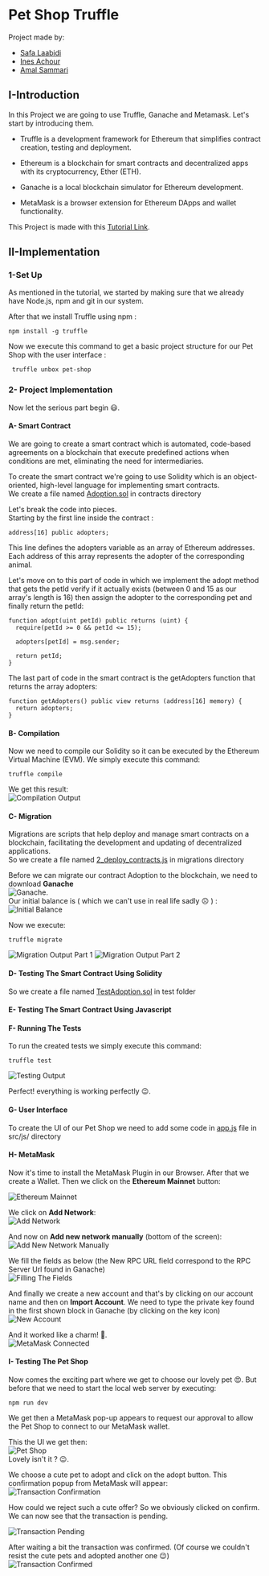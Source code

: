 # Pet Shop Truffle

Project made by: 
- [Safa Laabidi](https://github.com/safa-abidi) 
- [Ines Achour](https://github.com/inesachour)
- [Amal Sammari](https://github.com/Amal1999)

## I-Introduction
In this Project we are going to use Truffle, Ganache and Metamask.
Let's start by introducing them.

- Truffle is a development framework for Ethereum that simplifies contract creation, testing and deployment.

- Ethereum is a blockchain for smart contracts and decentralized apps with its cryptocurrency, Ether (ETH).

- Ganache is a local blockchain simulator for Ethereum development.

- MetaMask is a browser extension for Ethereum DApps and wallet functionality.

This Project is made with this [Tutorial Link](https://trufflesuite.com/guides/pet-shop/).

## II-Implementation

### 1-Set Up

As mentioned in the tutorial, we started by making sure that we already have Node.js, npm and git in our system.

After that we install Truffle using npm :
``` 
npm install -g truffle 
```

Now we execute this command to get a basic project structure for our Pet Shop with the user interface :
```
 truffle unbox pet-shop 
```

### 2- Project Implementation

Now let the serious part begin :smiley:. <br/>

#### A- Smart Contract
We are going to create a smart contract which is automated, code-based agreements on a blockchain that execute predefined actions when conditions are met, eliminating the need for intermediaries. <br/>

To create the smart contract we're going to use Solidity which is an object-oriented, high-level language for implementing smart contracts. <br/>
We create a file named [Adoption.sol](https://github.com/safa-abidi/smart-contracts-petshop/blob/main/contracts/Adoption.sol) in contracts directory

Let's break the code into pieces. <br/>
Starting by the first line inside the contract :
``` 
address[16] public adopters;
```
This line defines the adopters variable as an array of Ethereum addresses. Each address of this array represents the adopter of the corresponding animal.

Let's move on to this part of code in which we implement the adopt method that gets the petId verify if it actually exists (between 0 and 15 as our array's length is 16) then assign the adopter to the corresponding pet and finally return the petId:
``` 
function adopt(uint petId) public returns (uint) {
  require(petId >= 0 && petId <= 15);

  adopters[petId] = msg.sender;

  return petId;
}
```

The last part of code in the smart contract is the getAdopters function that returns the array adopters:

``` 
function getAdopters() public view returns (address[16] memory) {
  return adopters;
}
```

#### B- Compilation
Now we need to compile our Solidity so it can be executed by the Ethereum Virtual Machine (EVM). We simply execute this command:
```
truffle compile
```
We get this result: <br/>
![Compilation Output](/Images/Compile.png "Compilation Output")

#### C- Migration
Migrations are scripts that help deploy and manage smart contracts on a blockchain, facilitating the development and updating of decentralized applications. <br/>
So we create a file named [2_deploy_contracts.js](https://github.com/safa-abidi/smart-contracts-petshop/blob/main/migrations/2_deploy_contracts.js) in migrations directory <br/>

Before we can migrate our contract Adoption to the blockchain, we need to download **Ganache** <br/>
![Ganache](/Images/Ganache.png "Ganache"). <br/>
Our initial balance is ( which we can't use in real life sadly :frowning_face: ) : <br/>
![Initial Balance](/Images/InitialBalance.png "Initial Balance")<br/>

Now we execute:
```
truffle migrate
```
![Migration Output Part 1](/Images/Migrate1.png "Migration Output Part 1")
![Migration Output Part 2](/Images/Migrate2.png "Migration Output Part 2")

#### D- Testing The Smart Contract Using Solidity
So we create a file named [TestAdoption.sol](https://github.com/safa-abidi/smart-contracts-petshop/blob/main/test/TestAdoption.sol) in test folder <br/>

#### E- Testing The Smart Contract Using Javascript

#### F- Running The Tests
To run the created tests we simply execute this command:
```
truffle test
```
![Testing Output](/Images/Test.png "Testing Output")<br/>

Perfect! everything is working perfectly :wink:. 

#### G- User Interface
To create the UI of our Pet Shop we need to add some code in [app.js](https://github.com/safa-abidi/smart-contracts-petshop/blob/main/src/js/app.js) file in src/js/ directory

#### H- MetaMask
Now it's time to install the MetaMask Plugin in our Browser.
After that we create a Wallet.
Then we click on the **Ethereum Mainnet** button: <br/>

![Ethereum Mainnet](/Images/CustomRPC1.png "Ethereum Mainnet")<br/>

We click on **Add Network**: <br/>
![Add Network](/Images/CustomRPC2.png "Add Network")<br/>

And now on **Add new network manually** (bottom of the screen): <br/>
![Add New Network Manually](/Images/CustomRPC3.png "Add New Network Manually")<br/>

We fill the fields as below (the New RPC URL field correspond to the RPC Server Url found in Ganache) <br/>
![Filling The Fields](/Images/CustomRPC4.png "Filling The Fields")<br/>

And finally we create a new account and that's by clicking on our account name and then on **Import Account**. We need to type the private key found in the first shown block in Ganache (by clicking on the key icon) <br/>
![New Account](/Images/NewAccount.png "New Account")<br/>

And it worked like a charm! :clap:. <br/>
![MetaMask Connected](/Images/MetaMaskConnected.png "MetaMask Connected")<br/>

#### I- Testing The Pet Shop
Now comes the exciting part where we get to choose our lovely pet :heart_eyes:.
But before that we need to start the local web server by executing:
```
npm run dev
```
We get then a MetaMask pop-up appears to request our approval to allow the Pet Shop to connect to our MetaMask wallet.<br/>

This the UI we get then: <br/>
![Pet Shop](/Images/website.png "Pet Shop")<br/>
Lovely isn't it ? :wink:. <br/>

We choose a cute pet to adopt and click on the adopt button. This confirmation popup from MetaMask will appear: <br/>
![Transaction Confirmation](/Images/AdoptConfirm.png "Transaction Confirmation")<br/>

How could we reject such a cute offer? So we obviously clicked on confirm. <br/>
We can now see that the transaction is pending. <br/>

![Transaction Pending](/Images/AdoptPending.png "Transaction Pending")<br/>

After waiting a bit the transaction was confirmed. (Of course we couldn't resist the cute pets and adopted another one :wink:) <br/>
![Transaction Confirmed](/Images/AdoptConfirmed2.png "Transaction Confirmed")<br/>








